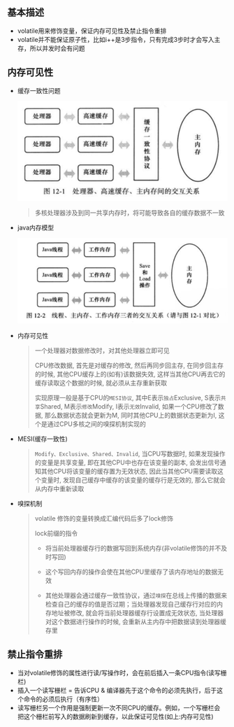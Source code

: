 ## 基本描述

* volatile用来修饰变量，保证内存可见性及禁止指令重排
* volatile并不能保证原子性，比如i++是3步指令，只有完成3步时才会写入主存，所以并发时会有问题

## 内存可见性

* 缓存一致性问题

  ![系统内存关系](./系统内存关系.png)

  >多核处理器涉及到同一共享内存时，将可能导致各自的缓存数据不一致

* java内存模型

  ![内存模型](./内存模型.png)

* 内存可见性

  > 一个处理器对数据修改时，对其他处理器立即可见
  >
  > CPU修改数据, 首先是对缓存的修改, 然后再同步回主存, 在同步回主存的时候, 其他CPU缓存上的(如有)该数据失效, 这样当其他CPU再去它的缓存读取这个数据的时候, 就必须从主存重新获取
  >
  > 实现原理一般是基于CPU的`MESI协议`, 其中E表示`独占`Exclusive, S表示`共享`Shared, M表示`修改`Modify, I表示`无效`Invalid, 如果一个CPU修改了数据, 那么数据状态就会更新为M, 同时其他CPU上的数据状态更新为I, 这个是通过CPU多核之间的嗅探机制实现的

* MESI(缓存一致性)

  > `Modify、Exclusive、Shared、Invalid`, 当CPU写数据时, 如果发现操作的变量是共享变量, 即在其他CPU中也存在该变量的副本, 会发出信号通知其他CPU将该变量的缓存置为无效状态, 因此当其他CPU需要读取这个变量时, 发现自己缓存中缓存的该变量的缓存行是无效的, 那么它就会从内存中重新读取

* 嗅探机制

  >volatile 修饰的变量转换成汇编代码后多了lock修饰
  >
  >lock前缀的指令
  >
  >- 将当前处理器缓存行的数据写回到系统内存(非volatile修饰的并不及时写回)
  >- 这个写回内存的操作会使在其他CPU里缓存了该内存地址的数据无效
  >
  >- 其他处理器会通过缓存一致性协议，通过`嗅探`在总线上传播的数据来检查自己的缓存的值是否过期；当处理器发现自己缓存行对应的内存地址被修改, 就会将当前处理器缓存行设置成无效状态, 当处理器对这个数据进行操作的时候, 会重新从主内存中把数据读到处理器缓存里

## 禁止指令重排

* 当对volatile修饰的属性进行读/写操作时，会在前后插入一条CPU指令(读写栅栏)
* 插入一个读写栅栏 = 告诉CPU & 编译器先于这个命令的必须先执行，后于这个命令的必须后执行（有序性）
* 读写栅栏另一个作用是强制更新一次不同CPU的缓存。例如，一个写栅栏会 把这个栅栏前写入的数据刷新到缓存，以此保证可见性(如上:内存可见性)